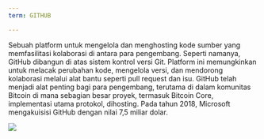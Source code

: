 ```yaml
---
term: GITHUB

---
```

Sebuah platform untuk mengelola dan menghosting kode sumber yang memfasilitasi kolaborasi di antara para pengembang. Seperti namanya, GitHub dibangun di atas sistem kontrol versi Git. Platform ini memungkinkan untuk melacak perubahan kode, mengelola versi, dan mendorong kolaborasi melalui alat bantu seperti pull request dan isu. GitHub telah menjadi alat penting bagi para pengembang, terutama di dalam komunitas Bitcoin di mana sebagian besar proyek, termasuk Bitcoin Core, implementasi utama protokol, dihosting. Pada tahun 2018, Microsoft mengakuisisi GitHub dengan nilai 7,5 miliar dolar.

![](../../dictionnaire/assets/46.webp)